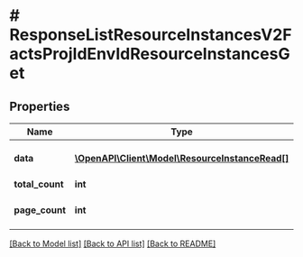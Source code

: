 # # ResponseListResourceInstancesV2FactsProjIdEnvIdResourceInstancesGet

## Properties

Name | Type | Description | Notes
------------ | ------------- | ------------- | -------------
**data** | [**\OpenAPI\Client\Model\ResourceInstanceRead[]**](ResourceInstanceRead.md) | List of Resource Instances |
**total_count** | **int** |  |
**page_count** | **int** |  | [optional] [default to 0]

[[Back to Model list]](../../README.md#models) [[Back to API list]](../../README.md#endpoints) [[Back to README]](../../README.md)
